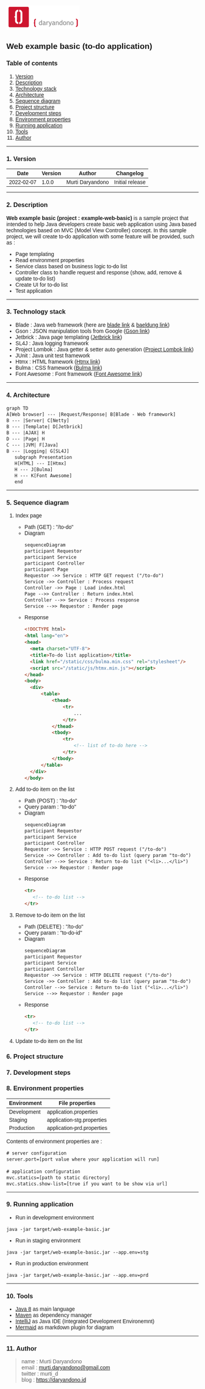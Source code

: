 ![Logo](readme-asset/icon-landscape-192-64.png)

<span style="font-family:Trebuchet MS, sans-serif;">

## Web example basic (to-do application)

### Table of contents </span>
1. [Version](https://github.com/murtidaryandono/example-web-basic#1-version) <br/>
2. [Description](https://github.com/murtidaryandono/example-web-basic#2-description) <br/>
3. [Technology stack](https://github.com/murtidaryandono/example-web-basic#3-technology-stack) <br/>
4. [Architecture](https://github.com/murtidaryandono/example-web-basic#4-architecture) <br/>
5. [Sequence diagram](https://github.com/murtidaryandono/example-web-basic#5-sequence-diagram) <br/>
6. [Project structure](https://github.com/murtidaryandono/example-web-basic#6-project-structure) <br/>
7. [Development steps](https://github.com/murtidaryandono/example-web-basic#7-development-steps) <br/>
8. [Environment properties](https://github.com/murtidaryandono/example-web-basic#8-environment-properties) <br/>
9. [Running application](https://github.com/murtidaryandono/example-web-basic#9-running-application) <br/>
10. [Tools](https://github.com/murtidaryandono/example-web-basic#10-tools) <br/>
11. [Author](https://github.com/murtidaryandono/example-web-basic#11-author)
---

### 1. Version

| Date | Version | Author | Changelog |
| --- | --- | --- | --- |
| 2022-02-07 | 1.0.0 | Murti Daryandono | Initial release |
---

### 2. Description

**Web example basic (project : example-web-basic)** is a sample project that intended to help Java developers create basic web application using Java
based technologies based on MVC (Model View Controller) concept.
In this sample project, we will create to-do application with some feature will be provided, such as :
- Page templating
- Read environment properties
- Service class based on business logic to-do list
- Controller class to handle request and response (show, add, remove & update to-do list)
- Create UI for to-do list
- Test application
---

### 3. Technology stack

- Blade : Java web framework (here are [blade link](https://github.com/lets-blade/blade) & [baeldung link](https://www.baeldung.com/blade))
- Gson : JSON manipulation tools from Google ([Gson link](https://github.com/google/gson))
- Jetbrick : Java page templating ([Jetbrick link](https://github.com/lets-blade/blade-demos/tree/master/blade-template))
- SL4J : Java logging framework
- Project Lombok : Java getter & setter auto generation ([Project Lombok link](https://projectlombok.org/))
- JUnit : Java unit test framework
- Htmx : HTML framework ([Htmx link](https://htmx.org/))
- Bulma : CSS framework ([Bulma link](https://bulma.io/))
- Font Awesome : Font framework ([Font Awesome link](https://fontawesome.com/))
---

### 4. Architecture

```mermaid
graph TD
A[Web browser] --- |Request/Response| B[Blade - Web framework]
B --- |Server| C[Netty]
B --- |Template| D[Jetbrick]
B --- |AJAX| H
D --- |Page| H
C --- |JVM| F[Java]
B --- |Logging| G[SL4J]
   subgraph Presentation
   H[HTML] --- I[Htmx]
   H --- J[Bulma]
   H --- K[Font Awesome]
   end
```
---

### 5. Sequence diagram

1. Index page
    - Path (GET) : "/to-do"
    - Diagram
      ```mermaid
      sequenceDiagram
      participant Requestor
      participant Service
      participant Controller
      participant Page
      Requestor ->> Service : HTTP GET request ("/to-do")
      Service ->> Controller : Process request
      Controller ->> Page : Load index.html
      Page -->> Controller : Return index.html
      Controller -->> Service : Process response
      Service -->> Requestor : Render page
      ```
    - Response
      ```html
      <!DOCTYPE html>
      <html lang="en">
      <head>
        <meta charset="UTF-8">
        <title>To-do list application</title>
        <link href="/static/css/bulma.min.css" rel="stylesheet"/>
        <script src="/static/js/htmx.min.js"></script>
      </head>
      <body>
        <div>
            <table>
                <thead>
                    <tr>
                        ...
                    </tr>
                </thead>
                <tbody>
                    <tr>
                        <!-- list of to-do here -->
                    </tr>
                </tbody>
            </table>
        </div>
      </body>
      ```

2. Add to-do item on the list
   - Path (POST) : "/to-do"
   - Query param : "to-do"
   - Diagram
     ```mermaid
     sequenceDiagram
     participant Requestor
     participant Service
     participant Controller
     Requestor ->> Service : HTTP POST request ("/to-do")
     Service ->> Controller : Add to-do list (query param "to-do")
     Controller -->> Service : Return to-do list ("<li>...</li>")
     Service -->> Requestor : Render page
     ```
   - Response
     ```html
     <tr>
        <!-- to-do list -->
     </tr>
     ```

3. Remove to-do item on the list
    - Path (DELETE) : "/to-do"
    - Query param : "to-do-id"
    - Diagram
      ```mermaid
      sequenceDiagram
      participant Requestor
      participant Service
      participant Controller
      Requestor ->> Service : HTTP DELETE request ("/to-do")
      Service ->> Controller : Add to-do list (query param "to-do")
      Controller -->> Service : Return to-do list ("<li>...</li>")
      Service -->> Requestor : Render page
      ```
    - Response
      ```html
      <tr>
         <!-- to-do list -->
      </tr>
      ```

4. Update to-do item on the list

### 6. Project structure

### 7. Development steps

### 8. Environment properties

| Environment | File properties | 
| --- | --- |
| Development | application.properties | 
| Staging | application-stg.properties | 
| Production | application-prd.properties |

Contents of environment properties are :

```properties
# server configuration
server.port=[port value where your application will run]

# application configuration
mvc.statics=[path to static directory]
mvc.statics.show-list=[true if you want to be show via url]
```
---

### 9. Running application

- Run in development environment
```
java -jar target/web-example-basic.jar
```
- Run in staging environment
```
java -jar target/web-example-basic.jar --app.env=stg
```
- Run in production environment
```
java -jar target/web-example-basic.jar --app.env=prd
```
---

### 10. Tools

- [Java 8]() as main language
- [Maven]() as dependency manager
- [IntelliJ]() as Java IDE (Integrated Development Environemnt)
- [Mermaid]() as markdown plugin for diagram
---

### 11. Author
> name : Murti Daryandono <br/>
email : murti.daryandono@gmail.com <br/>
twitter : murti_d <br/>
blog : https://daryandono.id

</span>